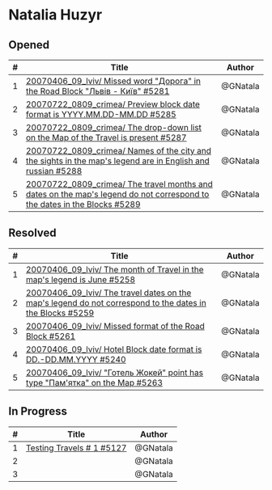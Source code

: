 # Natalia Huzyr

## Opened

| #   | Title | Author
| --- | ---   | ----
| 1   | [20070406_09_lviv/ Missed word "Дорога" in the Road Block "Львів - Київ" #5281](https://github.com/scholokov/long-travel-2/issues/5281)   | @GNatala
| 2   | [20070722_0809_crimea/ Preview block date format is YYYY.MM.DD-MM.DD #5285](https://github.com/scholokov/long-travel-2/issues/5285)   | @GNatala
| 3   | [20070722_0809_crimea/ The drop-down list on the Map of the Travel is present #5287](https://github.com/scholokov/long-travel-2/issues/5287)   | @GNatala
| 4   | [20070722_0809_crimea/ Names of the city and the sights in the map's legend are in English and russian #5288](https://github.com/scholokov/long-travel-2/issues/5288)   | @GNatala
| 5   | [20070722_0809_crimea/ The travel months and dates on the map's legend do not correspond to the dates in the Blocks #5289](https://github.com/scholokov/long-travel-2/issues/5289)   | @GNatala



## Resolved
| #   | Title | Author
| --- | ---   | ----
| 1   | [20070406_09_lviv/ The month of Travel in the map's legend is June #5258](https://github.com/scholokov/long-travel-2/issues/5258)   | @GNatala
| 2   | [20070406_09_lviv/ The travel dates on the map's legend do not correspond to the dates in the Blocks #5259](https://github.com/scholokov/long-travel-2/issues/5259)   | @GNatala
| 3   | [20070406_09_lviv/ Missed format of the Road Block #5261](https://github.com/scholokov/long-travel-2/issues/5261)   | @GNatala
| 4   | [20070406_09_lviv/ Hotel Block date format is DD.-DD.MM.YYYY #5240](https://github.com/scholokov/long-travel-2/issues/5240)   | @GNatala
| 5   | [20070406_09_lviv/ "Готель Жокей" point has type "Пам'ятка" on the Map #5263](https://github.com/scholokov/long-travel-2/issues/5263)   | @GNatala




## In Progress
| #   | Title | Author
| --- | ---   | ----
| 1   | [Testing Travels # 1 #5127](https://github.com/scholokov/long-travel-2/issues/5127)   | @GNatala
| 2   | [ ](https://github.com/scholokov/long-travel-2/issues/4080)   | @GNatala
| 3   | [](https://github.com/scholokov/long-travel-2/issues/4080)   | @GNatala
